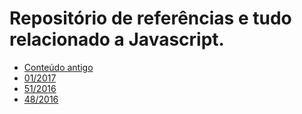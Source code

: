 # Repositório de referências e tudo relacionado a Javascript.

* [Conteúdo antigo](old.md)
* [01/2017](2017-01.md)
* [51/2016](2016-51.md)
* [48/2016](2016-48.md)
